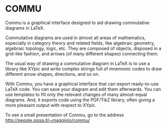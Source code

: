 COMMU
=====

Commu is a graphical interface designed to aid drawing commutative
diagrams in LaTeX.

Commutative diagrams are used in almost all areas of mathematics,
especially in category theory and related fields, like algebraic
geometry, algebraic topology, logic, etc. They are composed of
objects, disposed in a grid-like fashion, and arrows (of many
different shapes) connecting them.

The usual way of drawing a commutative diagram in LaTeX is to use a
library like XYpic and write complex strings full of mnemonic codes to
draw different arrow shapes, directions, and so on.

With Commu, you have a graphical interface that can export
ready-to-use LaTeX code. You can save your diagram and edit them
afterwards. You can use templates to fill only the relevant changes of
many almost-equal diagrams. And, it exports code using the PGF/TikZ
library, often giving a more pleasant output with respect to XYpic.

To see a small presentation of Commu, go to the address
http://people.sissa.it/~maggiolo/commu/
